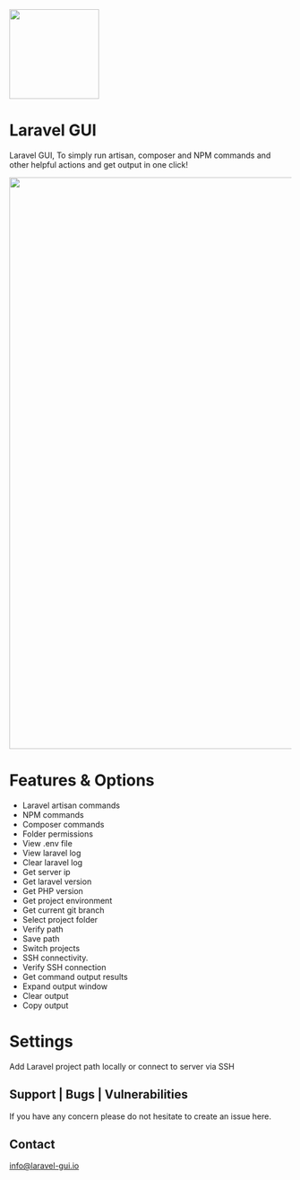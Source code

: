 <img src="http://laravel-gui.io/images/logo.png" width="160">

# Laravel GUI
Laravel GUI, To simply run artisan, composer and NPM commands and other helpful actions and get output in one click!

<img src="http://laravel-gui.io/images/screenshots/screenshot.gif" width="1020">

# Features & Options
- Laravel artisan commands
- NPM commands
- Composer commands
- Folder permissions
- View .env file
- View laravel log
- Clear laravel log
- Get server ip
- Get laravel version
- Get PHP version
- Get project environment
- Get current git branch
- Select project folder
- Verify path
- Save path
- Switch projects
- SSH connectivity.
- Verify SSH connection
- Get command output results
- Expand output window
- Clear output
- Copy output
                
# Settings
Add Laravel project path locally or connect to server via SSH

## Support | Bugs | Vulnerabilities
If you have any concern please do not hesitate to create an issue here.

## Contact
info@laravel-gui.io
